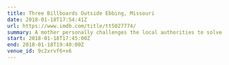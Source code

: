 ```yaml
---
title: Three Billboards Outside Ebbing, Missouri
date: 2018-01-18T17:54:41Z
url: https://www.imdb.com/title/tt5027774/
summary: A mother personally challenges the local authorities to solve her daughter’s murder when they fail to catch the culprit.
start: 2018-01-18T17:45:00Z
end: 2018-01-18T19:40:00Z
venue_id: 9c2xrvf6+x6
---
```

